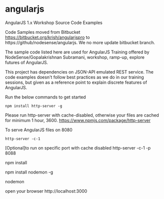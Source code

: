 # angularjs
AngularJS 1.x Workshop Source Code Examples

Code Samples moved from Bitbucket https://bitbucket.org/krish/angularjspro  to https://github/nodesense/angularjs. We no more update bitbucket branch.

The sample code listed here are used for AngularJS Training offered by NodeSense/Gopalakrishnan Subramani, workshop, ramp-up, explore futures of AngularJS.

This project has dependencies on JSON-API emulated REST service. The code examples doesn't follow best practices as we do in our training sessions, but given as a reference point to explain discrete features of AngularJS.


Run the below commands to get started

    npm install http-server -g

Please run http-server with cache-disabled, otherwise your files are cached for minimum  1 hour, 3600.
https://www.npmjs.com/package/http-server

To serve AngularJS files on 8080

    http-server -c-1

[Optional]to run on specific port with cache disabled
    http-server -c-1 -p 8088

npm install

npm install nodemon -g

nodemon

open your browser http://localhost:3000
